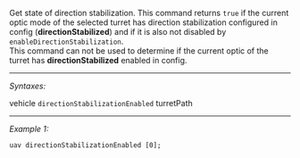 Get state of direction stabilization. This command returns `true` if the current optic mode of the selected turret has direction stabilization configured in config (**directionStabilized**) and if it is also not disabled by `enableDirectionStabilization`.<br>
This command can not be used to determine if the current optic of the turret has **directionStabilized** enabled in config.


---
*Syntaxes:*

vehicle `directionStabilizationEnabled` turretPath

---
*Example 1:*

```sqf
uav directionStabilizationEnabled [0];
```